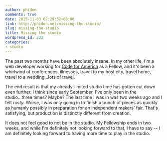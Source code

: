 ```yaml
---
author: phiden
comments: true
date: 2015-11-03 02:29:52+00:00
link: http://phiden.net/missing-the-studio/
slug: missing-the-studio
title: Missing the studio
wordpress_id: 233
categories:
- studio
---
```


The past two months have been absolutely insane. In my other life, I'm a web developer working for [Code for America](http://codeforamerica.org) as a Fellow, and it's been a whirlwind of conferences, illnesses, travel to my host city, travel home, travel to a wedding...lots of travel.

The end result is that my already-limited studio time has gotten cut down even further. I think since early September, I've only been in the studio...three times? Maybe? The last time I was in was two weeks ago and I felt _rusty._ Worse, I was only going in to finish a bunch of pieces as quickly as humanly possibly in preparation for an independent makers' fair. That's satisfying, but production is distinctly different from creation.

It does not feel good to not be in the studio. My Fellowship ends in two weeks, and while I'm definitely not looking forward to that, I have to say -- I am definitely looking forward to having more time to play in the studio. 
